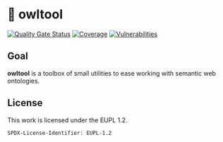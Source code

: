 # 🦉 owltool

[![Quality Gate Status](https://sonarcloud.io/api/project_badges/measure?project=mthmulders_owtool&metric=alert_status)](https://sonarcloud.io/summary/new_code?id=mthmulders_owtool)
[![Coverage](https://sonarcloud.io/api/project_badges/measure?project=mthmulders_owtool&metric=coverage)](https://sonarcloud.io/summary/new_code?id=mthmulders_owtool)
[![Vulnerabilities](https://sonarcloud.io/api/project_badges/measure?project=mthmulders_owtool&metric=vulnerabilities)](https://sonarcloud.io/summary/new_code?id=mthmulders_owtool)

## Goal

**owltool** is a toolbox of small utilities to ease working with semantic web ontologies.

## License

This work is licensed under the EUPL 1.2.

```
SPDX-License-Identifier: EUPL-1.2
```

